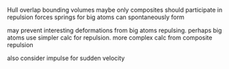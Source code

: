 Hull overlap
bounding volumes
maybe only composites should participate in repulsion forces
springs for big atoms can spontaneously form

may prevent interesting deformations from big atoms repulsing. perhaps big atoms use simpler calc for repulsion. more complex calc from composite repulsion

also consider impulse for sudden velocity